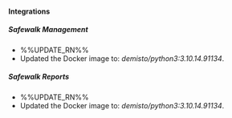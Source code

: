
#### Integrations

##### Safewalk Management

- %%UPDATE_RN%%
- Updated the Docker image to: *demisto/python3:3.10.14.91134*.
##### Safewalk Reports

- %%UPDATE_RN%%
- Updated the Docker image to: *demisto/python3:3.10.14.91134*.
